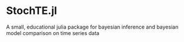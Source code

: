 # StochTE.jl
A small, educational julia package for bayesian inference and bayesian model comparison on time series data
